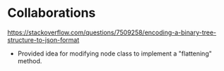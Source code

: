 # Collaborations

https://stackoverflow.com/questions/7509258/encoding-a-binary-tree-structure-to-json-format
- Provided idea for modifying node class to implement a "flattening" method.

